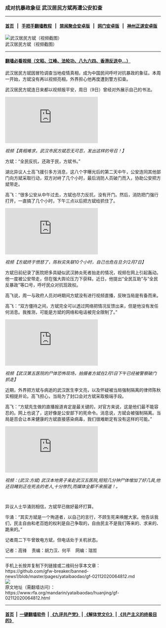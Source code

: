 ### 成对抗暴政象征  武汉居民方斌再遭公安扣查
------------------------

#### [首页](https://github.com/gfw-breaker/banned-news1/blob/master/README.md) &nbsp;&nbsp;|&nbsp;&nbsp; [手把手翻墙教程](https://github.com/gfw-breaker/guides/wiki) &nbsp;&nbsp;|&nbsp;&nbsp; [禁闻聚合安卓版](https://github.com/gfw-breaker/bn-android) &nbsp;&nbsp;|&nbsp;&nbsp; [网门安卓版](https://github.com/oGate2/oGate) &nbsp;&nbsp;|&nbsp;&nbsp; [神州正道安卓版](https://github.com/SzzdOgate/update) 



<div id="headerimg">
 <img alt="武汉居民方斌（视频截图）" src="https://www.rfa.org/mandarin/yataibaodao/huanjing/gf-02112020064812.html/fb.jpg/@@images/948aaa1e-3c2d-46fb-ab6a-f4c8eb50ecf3.jpeg" title="武汉居民方斌（视频截图）"/>
 <div id="headerimgcontents">
  <div id="headerimgcaption">
   <span>
    武汉居民方斌（视频截图）
   </span>
   <!-- zoomattribute -->
  </div>
  <!-- headerimgcaption -->
 </div>
 <!-- headerimagecontents -->
</div>

<hr/>


#### [翻墙必看视频（文昭、江峰、法轮功、八九六四、香港反送中...）](http://167.172.214.107/home.html)

<div id="storytext">
 <div>
  <div class="slot_header">
  </div>
 </div>
 <p>
 </p>
 <p>
  武汉居民方斌因冒险调查当地疫情真相，成为中国民间呼吁对抗暴政的象征。本周一开始，方斌没有再以视频亮相，外界担心他再度遭到警方扣查。
 </p>
 <p>
  武汉居民方斌连日来都以视频报平安，周日（9日）曾经对外展示自己的书法。
 </p>
 <p>
 </p>
 <p>
 </p>
 <p>
  <div id="story_inline_youtube">
   <div class="videoWrapper">
    <iframe allow="accelerometer; autoplay; encrypted-media; gyroscope; picture-in-picture" allowfullscreen="allowfullscreen" frameborder="0" src="https://www.youtube.com/embed/xiUzha5-7nU">
    </iframe>
   </div>
  </div>
 </p>
 <p>
  <i>
   视频【真相难求，武汉市民方斌忍无可忍，发出这样的号召！】
  </i>
 </p>
 <p>
 </p>
 <p>
  方斌：“全民反抗，还政于民，方斌书。”
 </p>
 <p>
  湖北异议人士高飞援引多方消息，这八个字曝光后的第二天中午，公安连同其他部门向方斌采取行动，双方对峙了几个小时，最后消防人员破门而入，协助公安把方斌带走。
 </p>
 <p>
  高飞：“很多公安从中午过去，方斌也尽力反抗，没有开门。然后，消防把门强行打开，一直搞了几个小时，下午三点以后把方斌给抓住了。
 </p>
 <p>
 </p>
 <p>
  <div id="story_inline_youtube">
   <div class="videoWrapper">
    <iframe allow="accelerometer; autoplay; encrypted-media; gyroscope; picture-in-picture" allowfullscreen="allowfullscreen" frameborder="0" src="https://www.youtube.com/embed/YUXV4Ih2xrk">
    </iframe>
   </div>
  </div>
 </p>
 <p>
  <i>
   视频【方斌终于愤怒了，陈秋实失联10个小时，自己也危在旦夕/2月7日】
  </i>
 </p>
 <p>
 </p>
 <p>
  方斌日前纪录了医院把多具疑似武汉肺炎死者抬走的情况，视频在网上引起轰动。他一度被公安带走，但在强大舆论压力下获释。近日，他提出“全民互助”与“全民反暴政”等口号，呼吁民众对抗现政权。
 </p>
 <p>
  高飞说，周一与政府人员对峙期间方斌没有进行视频直播，反映当局是有备而来。
 </p>
 <p>
  高飞：“双方僵持之间，方斌完全可以透过网络把情况反馈出来，但是他没有发任何消息。我推测，可能是方斌的网络和电话被完全限制了。”
 </p>
 <p>
 </p>
 <p>
  <div id="story_inline_youtube">
   <div class="videoWrapper">
    <iframe allow="accelerometer; autoplay; encrypted-media; gyroscope; picture-in-picture" allowfullscreen="allowfullscreen" frameborder="0" src="https://www.youtube.com/embed/btN4zNkGtlk">
    </iframe>
   </div>
  </div>
 </p>
 <p>
  <i>
   视频【武汉第五医院的尸体恐怖现场，拍摄者方斌在2月1日下午已经被警察破门抓走】
  </i>
 </p>
 <p>
 </p>
 <p>
  近期，外界把方斌与病逝的武汉医生李文亮，以及怀疑被当局强制隔离的律师陈秋实相提并论。高飞担心，当局为了封口会对方斌采取极端手段。
 </p>
 <p>
  高飞：“方斌先生做的直播报道肯定是最关键的，对官方来说，这是他们最不能容忍的。网上也说了，这好像是公安部下的死命令。消息说，方斌会被强制隔离。当局是否会让本来健康的方斌直接感染病毒，我们很难断定有没有这样的可能。”
 </p>
 <p>
 </p>
 <p>
  <i>
   <div id="story_inline_youtube">
    <div class="videoWrapper">
     <iframe allow="accelerometer; autoplay; encrypted-media; gyroscope; picture-in-picture" allowfullscreen="allowfullscreen" frameborder="0" src="https://www.youtube.com/embed/HJYOL7PI9k0">
     </iframe>
    </div>
   </div>
  </i>
 </p>
 <p>
  <i>
   视频：(武汉:方斌) 武汉本地男子亲赴武汉五医院,短短几分钟尸体增加了好几具,他还目睹到正在死去的老人,十分惨烈,而媒体全都不来报道！。
  </i>
 </p>
 <p>
  <i>
   <br/>
  </i>
 </p>
 <p>
  异议人士华涌则相信，方斌早已做好最坏打算。
 </p>
 <p>
  华涌：“其实方斌是一个殉道者，以自己的言行，不顾生死来唤醒大家。他告诉我们，民主自由和老百姓的权利是自己争取的，自由民主不是我们等来的、求来的、跪来的。”
 </p>
 <p>
  记者周二下午曾致电方斌，但电话处于关机状态。
 </p>
 <p>
 </p>
 <p>
  记者：高锋    责编：胡力汉、何平    网编：瑞哲
 </p>
</div>

<hr/>
手机上长按并复制下列链接或二维码分享本文章：<br/>
https://github.com/gfw-breaker/banned-news1/blob/master/pages/yataibaodao/gf-02112020064812.md <br/>
<a href='https://github.com/gfw-breaker/banned-news1/blob/master/pages/yataibaodao/gf-02112020064812.md'><img src='https://github.com/gfw-breaker/banned-news1/blob/master/pages/yataibaodao/gf-02112020064812.md.png'/></a> <br/>
原文地址（需翻墙访问）：https://www.rfa.org/mandarin/yataibaodao/huanjing/gf-02112020064812.html


------------------------
#### [首页](https://github.com/gfw-breaker/banned-news1/blob/master/README.md) &nbsp;|&nbsp; [一键翻墙软件](https://github.com/gfw-breaker/nogfw/blob/master/README.md) &nbsp;| [《九评共产党》](https://github.com/gfw-breaker/9ping.md/blob/master/README.md#九评之一评共产党是什么) | [《解体党文化》](https://github.com/gfw-breaker/jtdwh.md/blob/master/README.md) | [《共产主义的终极目的》](https://github.com/gfw-breaker/gczydzjmd.md/blob/master/README.md)


<img src='http://gfw-breaker.win/banned-news/pages/yataibaodao/gf-02112020064812.md' width='0px' height='0px'/>